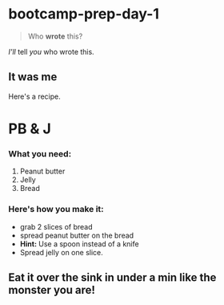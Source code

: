 # bootcamp-prep-day-1

>Who **wrote** this?

_I'll_ tell _you_ who wrote this. 

## It was me

Here's a recipe. 

# PB & J

### What you need:

1. Peanut butter
1. Jelly
1. Bread

### Here's how you make it:
* grab 2 slices of bread
* spread peanut butter on the bread
* **Hint:** Use a spoon instead of a knife
* Spread jelly on one slice.

## Eat it over the sink in under a min like the monster you are!



